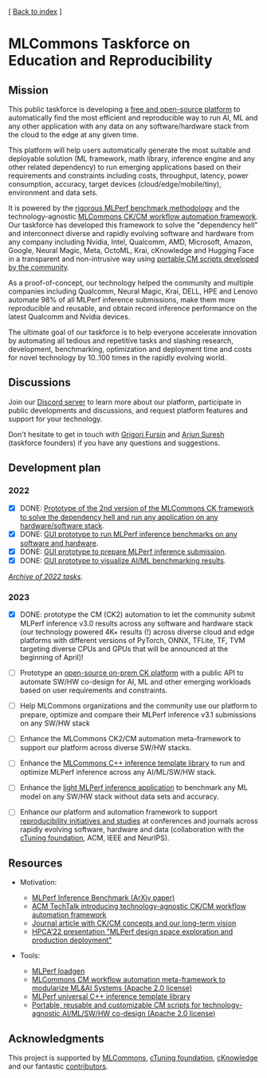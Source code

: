 [ [Back to index](README.md) ]

# MLCommons Taskforce on Education and Reproducibility

## Mission

This public taskforce is developing a [free and open-source platform](https://github.com/mlcommons/ck/tree/master/platform) 
to automatically find the most efficient and reproducible way to run AI, ML and any other application 
with any data on any software/hardware stack from the cloud to the edge at any given time.

This platform will help users automatically generate the most suitable and deployable solution
(ML framework, math library, inference engine and any other related dependency) 
to run emerging applications based on their requirements and constraints 
including costs, throughput, latency, power consumption, accuracy, target devices (cloud/edge/mobile/tiny),
environment and data sets.

It is powered by the [rigorous MLPerf benchmark methodology](https://arxiv.org/abs/1911.02549) 
and the technology-agnostic [MLCommons CK/CM workflow automation framework](https://github.com/mlcommons/ck).
Our taskforce has developed this framework to solve the "dependency hell" 
and interconnect diverse and rapidly evolving software and hardware
from any company including Nvidia, Intel, Qualcomm, AMD, Microsoft, Amazon, Google, 
Neural Magic, Meta, OctoML, Krai, cKnowledge and Hugging Face in a transparent and non-intrusive way
using  [portable CM scripts  developed by the community](https://github.com/mlcommons/ck/blob/master/docs/list_of_scripts.md).

As a proof-of-concept, our technology helped the community and multiple companies 
including Qualcomm, Neural Magic, Krai, DELL, HPE and Lenovo
automate 98% of all MLPerf inference submissions, make them more reproducible and reusable,
and obtain record inference performance on the latest Qualcomm and Nvidia devices.

The ultimate goal of our taskforce is to help everyone accelerate innovation by automating 
all tedious and repetitive tasks and slashing research, development, benchmarking, 
optimization and deployment time and costs for novel technology by 10..100 times 
in the rapidly evolving world.

## Discussions

Join our [Discord server](https://discord.gg/JjWNWXKxwT) 
to learn more about our platform, participate in public developments and discussions,
and request platform features and support for your technology.

Don't hesitate to get in touch with [Grigori Fursin](https://cKnowledge.org/gfursin)
and [Arjun Suresh](https://www.linkedin.com/in/arjunsuresh) 
(taskforce founders) if you have any questions and suggestions.

## Development plan


### 2022

- [x] DONE: [Prototype of the 2nd version of the MLCommons CK framework to solve the dependency hell and run any application on any hardware/software stack](https://github.com/mlcommons/ck).
- [x] DONE: [GUI prototype to run MLPerf inference benchmarks on any software and hardware](https://cknowledge.org/mlperf-inference-gui).
- [x] DONE: [GUI prototype to prepare MLPerf inference submission](https://cknowledge.org/mlperf-inference-submission-gui).
- [x] DONE: [GUI prototype to visualize AI/ML benchmarking results](https://cKnowledge.org/cm-gui-graph).

[*Archive of 2022 tasks*](archive/taskforce-2022.md).

### 2023

- [x] DONE: prototype the CM (CK2) automation to let the community submit MLPerf inference v3.0 results across any software and hardware stack 
      (our technology powered 4K+ results (!) across diverse cloud and edge platforms with different versions of PyTorch, ONNX, TFLite, TF, TVM targeting diverse CPUs and GPUs 
      that will be announced at the beginning of April)!
- [ ] Prototype an [open-source on-prem CK platform](https://github.com/mlcommons/ck/tree/master/platform) 
      with a public API to automate SW/HW co-design for AI, ML and other emerging workloads based on user requirements and constraints.
- [ ] Help MLCommons organizations and the community use our platform to prepare, optimize and compare their MLPerf inference v3.1 submissions on any SW/HW stack
- [ ] Enhance the MLCommons CK2/CM automation meta-framework to support our platform across diverse SW/HW stacks.
- [ ] Enhance the [MLCommons C++ inference template library](https://github.com/mlcommons/ck/tree/master/cm-mlops/script/app-mlperf-inference-cpp) 
      to run and optimize MLPerf inference across any AI/ML/SW/HW stack.
- [ ] Enhance the [light MLPerf inference application](https://github.com/mlcommons/ck/tree/master/cm-mlops/script/app-mlperf-inference-cpp) 
      to benchmark any ML model on any SW/HW stack without data sets and accuracy.
- [ ] Enhance our platform and automation framework to support [reproducibility initiatives and studies](https://cTuning.org/ae) at conferences and journals 
      across rapidly evolving software, hardware and data (collaboration with the [cTuning foundation](https://cTuning.org), ACM, IEEE and NeurIPS).



## Resources

* Motivation:
  * [MLPerf Inference Benchmark (ArXiv paper)](https://arxiv.org/abs/1911.02549)
  * [ACM TechTalk introducing technology-agnostic CK/CM workflow automation framework](https://www.youtube.com/watch?v=7zpeIVwICa4)
  * [Journal article with CK/CM concepts and our long-term vision](https://arxiv.org/pdf/2011.01149.pdf)
  * [HPCA'22 presentation "MLPerf design space exploration and production deployment"](https://doi.org/10.5281/zenodo.6475385)

* Tools:
  * [MLPerf loadgen](https://github.com/mlcommons/inference/tree/master/loadgen)
  * [MLCommons CM workflow automation meta-framework to modularize ML&AI Systems (Apache 2.0 license)](https://github.com/mlcommons/ck)
  * [MLPerf universal C++ inference template library](https://github.com/mlcommons/ck/tree/master/cm-mlops/script/app-mlperf-inference-cpp)
  * [Portable, reusable and customizable CM scripts for technology-agnostic AI/ML/SW/HW co-design  (Apache 2.0 license)](https://github.com/mlcommons/ck/tree/master/cm-mlops/script)



## Acknowledgments

This project is supported by [MLCommons](https://mlcommons.org), [cTuning foundation](https://cTuning.org),
[cKnowledge](https://cKnowledge.org) and our fantastic [contributors](https://github.com/mlcommons/ck/blob/master/CONTRIBUTING.md).
